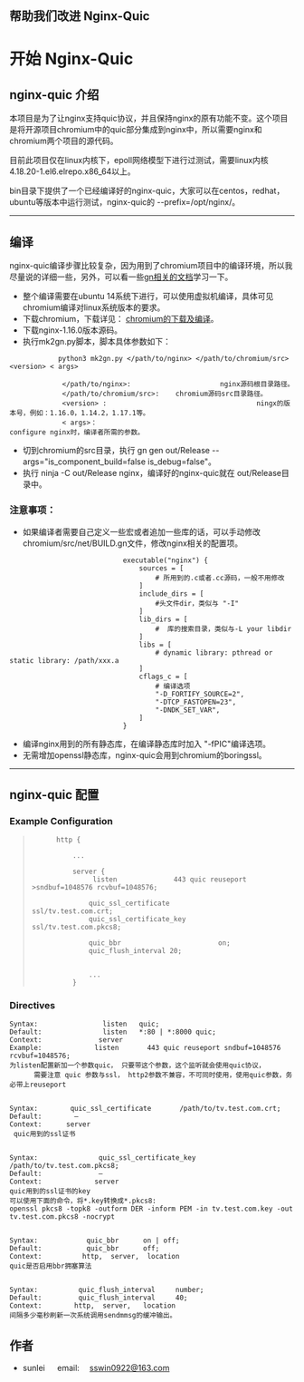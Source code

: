 ## 帮助我们改进 Nginx-Quic


# 开始 Nginx-Quic

## nginx-quic 介绍

本项目是为了让nginx支持quic协议，并且保持nginx的原有功能不变。这个项目是将开源项目chromium中的quic部分集成到nginx中，所以需要nginx和chromium两个项目的源代码。

目前此项目仅在linux内核下，epoll网络模型下进行过测试，需要linux内核4.18.20-1.el6.elrepo.x86_64以上。

bin目录下提供了一个已经编译好的nginx-quic，大家可以在centos，redhat，ubuntu等版本中运行测试，nginx-quic的 --prefix=/opt/nginx/。

---

## 编译
nginx-quic编译步骤比较复杂，因为用到了chromium项目中的编译环境，所以我尽量说的详细一些，另外，可以看一些[gn相关的文档](https://chromium.googlesource.com/chromium/src/+/56807c6cb383140af0c03da8f6731d77785d7160/tools/gn/docs/reference.md)学习一下。

- 整个编译需要在ubuntu 14系统下进行，可以使用虚拟机编译，具体可见chromium编译对linux系统版本的要求。
- 下载chromium，下载详见： [chromium的下载及编译](https://chromium.googlesource.com/chromium/src/+/master/docs/linux_build_instructions.md/)。
- 下载nginx-1.16.0版本源码。
- 执行mk2gn.py脚本，脚本具体参数如下：
```         
            python3 mk2gn.py </path/to/nginx> </path/to/chromium/src> <version> < args>

             </path/to/nginx>:                      nginx源码根目录路径。
             </path/to/chromium/src>:    chromium源码src目录路径。
             <version> :                                     ningx的版本号，例如：1.16.0，1.14.2，1.17.1等。
             < args>：                                        configure nginx时，编译者所需的参数。                 
```
- 切到chromium的src目录，执行 gn gen out/Release --args="is_component_build=false is_debug=false"。
- 执行 ninja -C out/Release  nginx，编译好的nginx-quic就在 out/Release目录中。


### 注意事项：
- 如果编译者需要自己定义一些宏或者追加一些库的话，可以手动修改chromium/src/net/BUILD.gn文件，修改nginx相关的配置项。
```
                            executable("nginx") {
                                sources = [
                                    # 所用到的.c或者.cc源码，一般不用修改
                                ]
                                include_dirs = [
                                    #头文件dir，类似与 "-I"
                                ]
                                lib_dirs = [
                                    #  库的搜索目录，类似与-L your libdir
                                ]
                                libs = [
                                    # dynamic library: pthread or static library: /path/xxx.a
                                ]
                                cflags_c = [
                                    # 编译选项
                                    "-D_FORTIFY_SOURCE=2",
                                    "-DTCP_FASTOPEN=23",
                                    "-DNDK_SET_VAR",
                                ]
                            }
```
- 编译nginx用到的所有静态库，在编译静态库时加入 "-fPIC"编译选项。
- 无需增加openssl静态库，nginx-quic会用到chromium的boringssl。

---
## nginx-quic 配置

### Example Configuration


 >           http {
>
>               ...
>
>               server {
>                    listen              443 quic reuseport >sndbuf=1048576 rcvbuf=1048576;
 >                   
 >                   quic_ssl_certificate                 ssl/tv.test.com.crt;
 >                   quic_ssl_certificate_key       ssl/tv.test.com.pkcs8;
>
>                   quic_bbr                        on;
>                   quic_flush_interval 20;
>
>
>                   ...
>               }

###  Directives
```
Syntax:                listen   quic;
Default:               listen   *:80 | *:8000 quic;
Context:              server
Example:             listen       443 quic reuseport sndbuf=1048576 rcvbuf=1048576;
为listen配置新加一个参数quic， 只要带这个参数，这个监听就会使用quic协议，
      需要注意 quic 参数与ssl， http2参数不兼容，不可同时使用，使用quic参数，务必带上reuseport


Syntax:        quic_ssl_certificate       /path/to/tv.test.com.crt;
Default:        — 
Context:      server
 quic用到的ssl证书


Syntax:               quic_ssl_certificate_key          /path/to/tv.test.com.pkcs8;
Default:              —
Context:             server
quic用到的ssl证书的key
可以使用下面的命令，将*.key转换成*.pkcs8:
openssl pkcs8 -topk8 -outform DER -inform PEM -in tv.test.com.key -out tv.test.com.pkcs8 -nocrypt


Syntax:            quic_bbr      on | off;
Default:           quic_bbr      off;
Context:          http,  server,  location
quic是否启用bbr拥塞算法


Syntax:          quic_flush_interval     number;
Default:         quic_flush_interval     40;
Context:        http,  server,   location
间隔多少毫秒刷新一次系统调用sendmmsg的缓冲输出。
```

## 作者
- sunlei     &emsp; email: &emsp;sswin0922@163.com